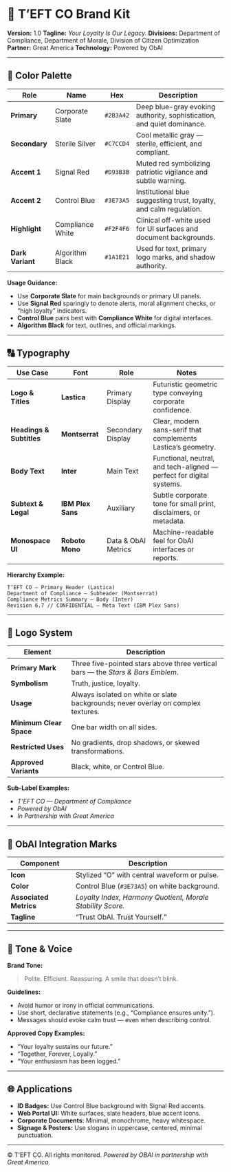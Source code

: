 # 🏢 T’EFT CO Brand Kit
**Version:** 1.0
**Tagline:** *Your Loyalty Is Our Legacy.*
**Divisions:** Department of Compliance, Department of Morale, Division of Citizen Optimization
**Partner:** Great America
**Technology:** Powered by ObAI

---

## 🎨 Color Palette

| Role | Name | Hex | Description |
|------|------|------|-------------|
| **Primary** | Corporate Slate | `#2B3A42` | Deep blue-gray evoking authority, sophistication, and quiet dominance. |
| **Secondary** | Sterile Silver | `#C7CCD4` | Cool metallic gray — sterile, efficient, and compliant. |
| **Accent 1** | Signal Red | `#D93B3B` | Muted red symbolizing patriotic vigilance and subtle warning. |
| **Accent 2** | Control Blue | `#3E73A5` | Institutional blue suggesting trust, loyalty, and calm regulation. |
| **Highlight** | Compliance White | `#F2F4F6` | Clinical off-white used for UI surfaces and document backgrounds. |
| **Dark Variant** | Algorithm Black | `#1A1E21` | Used for text, primary logo marks, and shadow authority. |

**Usage Guidance:**
- Use **Corporate Slate** for main backgrounds or primary UI panels.
- Use **Signal Red** sparingly to denote alerts, moral alignment checks, or “high loyalty” indicators.
- **Control Blue** pairs best with **Compliance White** for digital interfaces.
- **Algorithm Black** for text, outlines, and official markings.

---

## 🔠 Typography

| Use Case | Font | Role | Notes |
|-----------|------|------|-------|
| **Logo & Titles** | **Lastica** | Primary Display | Futuristic geometric type conveying corporate confidence. |
| **Headings & Subtitles** | **Montserrat** | Secondary Display | Clear, modern sans-serif that complements Lastica’s geometry. |
| **Body Text** | **Inter** | Main Text | Functional, neutral, and tech-aligned — perfect for digital systems. |
| **Subtext & Legal** | **IBM Plex Sans** | Auxiliary | Subtle corporate tone for small print, disclaimers, or metadata. |
| **Monospace UI** | **Roboto Mono** | Data & ObAI Metrics | Machine-readable feel for ObAI interfaces or reports. |

**Hierarchy Example:**
```text
T’EFT CO — Primary Header (Lastica)
Department of Compliance — Subheader (Montserrat)
Compliance Metrics Summary — Body (Inter)
Revision 6.7 // CONFIDENTIAL — Meta Text (IBM Plex Sans)
```

---

## 🧱 Logo System

| Element | Description |
|----------|--------------|
| **Primary Mark** | Three five-pointed stars above three vertical bars — the *Stars & Bars Emblem*. |
| **Symbolism** | Truth, justice, loyalty. |
| **Usage** | Always isolated on white or slate backgrounds; never overlay on complex textures. |
| **Minimum Clear Space** | One bar width on all sides. |
| **Restricted Uses** | No gradients, drop shadows, or skewed transformations. |
| **Approved Variants** | Black, white, or Control Blue.|

**Sub-Label Examples:**
- *T’EFT CO — Department of Compliance*
- *Powered by ObAI*
- *In Partnership with Great America*

---

## 🧠 ObAI Integration Marks

| Component | Description |
|------------|-------------|
| **Icon** | Stylized “O” with central waveform or pulse. |
| **Color** | Control Blue (`#3E73A5`) on white background. |
| **Associated Metrics** | *Loyalty Index, Harmony Quotient, Morale Stability Score.* |
| **Tagline** | “Trust ObAI. Trust Yourself.”|

---

## 🧾 Tone & Voice

**Brand Tone:**
> Polite. Efficient. Reassuring.
> A smile that doesn’t blink.

**Guidelines:**
- Avoid humor or irony in official communications.
- Use short, declarative statements (e.g., “Compliance ensures unity.”).
- Messages should evoke calm trust — even when describing control.

**Approved Copy Examples:**
- “Your loyalty sustains our future.”
- “Together, Forever, Loyally.”
- “Your enthusiasm has been logged.”

---

## 🌐 Applications

- **ID Badges:** Use Control Blue background with Signal Red accents.
- **Web Portal UI:** White surfaces, slate headers, blue accent icons.
- **Corporate Documents:** Minimal, monochrome, heavy whitespace.
- **Signage & Posters:** Use slogans in uppercase, centered, minimal punctuation.

---

© T’EFT CO. All rights monitored.
*Powered by OBAI in partnership with Great America.*
